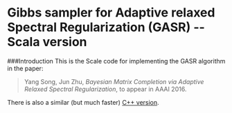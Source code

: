 # Gibbs sampler for Adaptive relaxed Spectral Regularization (GASR) -- Scala version
###Introduction
This is the Scale code for implementing the GASR algorithm in the paper: 
> Yang Song, Jun Zhu, *Bayesian Matrix Completion via Adaptive Relaxed Spectral Regularization*, to appear in AAAI 2016.

There is also a similar (but much faster) [C++ version](https://github.com/hjss06/GASR).
